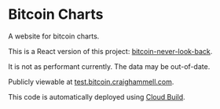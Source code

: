 # Bitcoin Charts

A website for bitcoin charts.

This is a React version of this project: [bitcoin-never-look-back](https://github.com/cilphex/bitcoin-never-look-back).

It is not as performant currently. The data may be out-of-date.

Publicly viewable at [test.bitcoin.craighammell.com](http://test.bitcoin.craighammell.com).

This code is automatically deployed using
[Cloud Build](https://cloud.google.com/community/tutorials/automated-publishing-cloud-build).